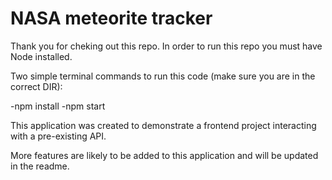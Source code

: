 # NASA meteorite tracker

Thank you for cheking out this repo. In order to run this repo you must have Node installed.

Two simple terminal commands to run this code (make sure you are in the correct DIR):

-npm install
-npm start

This application was created to demonstrate a frontend project interacting with a pre-existing API.


More features are likely to be added to this application and will be updated in the readme.